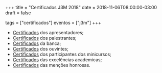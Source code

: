 +++
title = "Certificados J3M 2018"
date = 2018-11-06T08:00:00-03:00
draft = false

tags = ["certificados"]
eventos = ["j3m"]
+++

- [Certificados](/arquivos/2018/j3m/j3m_apresentacao_2018.pdf) dos apresentadores;
- [Certificados](/arquivos/2018/j3m/j3m_palestrantes_2018.pdf) dos palestrantes;
- [Certificados](/arquivos/2018/j3m/j3m_banca_2018.pdf) da banca;
- [Certificados](/arquivos/2018/j3m/j3m_ouvintes_2018.pdf) dos ouvintes;
- [Certificados](/arquivos/2018/j3m/j3m_minicursos_2018.pdf) dos participantes dos minicursos;
- [Certificados](/arquivos/2018/j3m/j3m_excelencia_2018.pdf) das excelências academicas;
- [Certificados](/arquivos/2018/j3m/j3m_mencao_2018.pdf) das menções honrosas.
